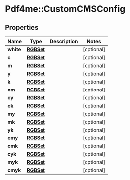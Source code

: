 # Pdf4me::CustomCMSConfig

## Properties
Name | Type | Description | Notes
------------ | ------------- | ------------- | -------------
**white** | [**RGBSet**](RGBSet.md) |  | [optional] 
**c** | [**RGBSet**](RGBSet.md) |  | [optional] 
**m** | [**RGBSet**](RGBSet.md) |  | [optional] 
**y** | [**RGBSet**](RGBSet.md) |  | [optional] 
**k** | [**RGBSet**](RGBSet.md) |  | [optional] 
**cm** | [**RGBSet**](RGBSet.md) |  | [optional] 
**cy** | [**RGBSet**](RGBSet.md) |  | [optional] 
**ck** | [**RGBSet**](RGBSet.md) |  | [optional] 
**my** | [**RGBSet**](RGBSet.md) |  | [optional] 
**mk** | [**RGBSet**](RGBSet.md) |  | [optional] 
**yk** | [**RGBSet**](RGBSet.md) |  | [optional] 
**cmy** | [**RGBSet**](RGBSet.md) |  | [optional] 
**cmk** | [**RGBSet**](RGBSet.md) |  | [optional] 
**cyk** | [**RGBSet**](RGBSet.md) |  | [optional] 
**myk** | [**RGBSet**](RGBSet.md) |  | [optional] 
**cmyk** | [**RGBSet**](RGBSet.md) |  | [optional] 


